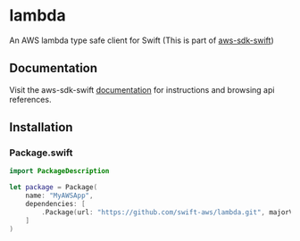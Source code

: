# lambda

An AWS lambda type safe client for Swift (This is part of [aws-sdk-swift](https://github.com/noppoMan/aws-sdk-swift))

## Documentation

Visit the aws-sdk-swift [documentation](http://htmlpreview.github.io/?https://github.com/noppoMan/aws-sdk-swift-doc/blob/master/docs/index.html) for instructions and browsing api references.

## Installation

### Package.swift

```swift
import PackageDescription

let package = Package(
    name: "MyAWSApp",
    dependencies: [
        .Package(url: "https://github.com/swift-aws/lambda.git", majorVersion: 0, minor: 3)
    ]
)
```

